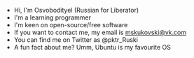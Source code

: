 <!--
**Osvobodityel/Osvobodityel** is a ✨ _special_ ✨ repository because its `README.md` (this file) appears on your GitHub profile.-->

- Hi, I'm Osvobodityel (Russian for Liberator)
- I'm a learning programmer
- I'm keen on open-source/free software
- If you want to contact me, my email is mskukovski@vk.com
- You can find me on Twitter as @pktr_Ruski
- A fun fact about me? Umm, Ubuntu is my favourite OS

